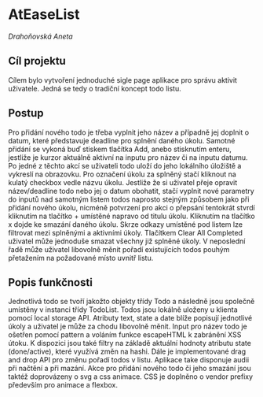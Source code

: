 # AtEaseList
_Drahoňovská Aneta_

## Cíl projektu
Cílem bylo vytvoření jednoduché sigle page aplikace pro správu aktivit uživatele. Jedná se tedy o tradiční koncept todo listu.

## Postup
Pro přidání nového todo je třeba vyplnit jeho název a případně jej doplnit o datum, které představuje deadline pro splnění daného úkolu. Samotné přidání se vykoná buď stiskem tlačítka Add, anebo stisknutím enteru, jestliže je kurzor aktuálně aktivní na inputu pro název či na inputu datumu. Po jedné z těchto akcí se uživateli todo uloží do jeho lokálního úložiště a vykreslí na obrazovku. Pro označení úkolu za splněný stačí kliknout na kulatý checkbox vedle názvu úkolu. Jestliže že si uživatel přeje opravit název/deadline todo nebo jej o datum obohatit, stačí vyplnit nové parametry do inputů nad samotným listem todos naprosto stejným způsobem jako při přidání nového úkolu, nicméně potvrzení pro akci o přepsání tentokrát stvrdí kliknutím na tlačítko + umístěné napravo od titulu úkolu. Kliknutím na tlačítko x dojde ke smazání daného úkolu. Skrze odkazy umístěné pod listem lze filtrovat mezi splněnými a aktivními úkoly. Tlačítkem Clear All Completed uživatel může jednoduše smazat všechny již splněné úkoly. V neposlední řadě může uživatel libovolně měnit pořadí existujících todos pouhým přetažením na požadované místo uvnitř listu.

## Popis funkčnosti
Jednotlivá todo se tvoří jakožto objekty třídy Todo a následně jsou společně umístěny v instanci třídy TodoList. Todos jsou lokálně uloženy u klienta pomocí local storage API. Atributy text, state a date blíže popisují jednotlivé úkoly a uživatel je může za chodu libovolně měnit. Input pro název todo je ošetřen pomocí pattern a voláním funkce escapeHTML k zabránění XSS útoku. K dispozici jsou také filtry na základě aktuální hodnoty atributu state (done/active), které využívá změn na hashi. Dále je implementované drag and drop API pro změnu pořadí todos v listu. Aplikace take disponuje audii při načtění a při mazání. Akce pro přidání nového todo či jeho smazání jsou taktéž doprovázeny o svg a css animace. CSS je doplněno o vendor prefixy především pro animace a flexbox.

